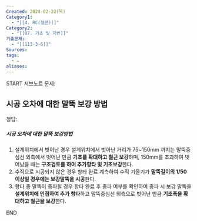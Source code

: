```yaml
---
Created: 2024-02-22(목)
Category1:
  - "[[4. RC(철콘)]]"
Category2:
  - "[[07. 기초 및 지반]]"
기출문제:
  - "[[113-3-6]]"
Sources: 
tags:
  - ✏️
aliases:
---
```

START
서브노트
문제:  
## 시공 오차에 대한 말뚝 보강 방법 



정답: 

##### 시공 오차에 대한 말뚝 보강방법
1. 설계위치에서 벗어난 경우
   설계위치에서 벗아난 거리가 75~150mm 까지는 말뚝중심선 외측에서 벗어난 만큼 **기초를 확대하고 철근 보강**하며, 150mm를 초과하여 벗어났을 때는 **구조검토를 하여 추가항타 및 기초보강**한다.
2. 수직으로 시공되지 않은 경우
   항타 완료 계측하여 수직 기울기가 **말뚝길이의 1/50 이상일 경우에는 보강말뚝을 시공**한다.
3. 항타 중 말뚝이 중파될 경우
   항타 완료 후 중파 여부를 확인하여 중파 시 보강 말뚝을 **설계위치에 인접하여 추가 항타**하고 말뚝중심선 외측으로 벗어난 만큼 **기초폭을 확대하고 철근을 보강**한다.
<!--ID: 1688385888756-->
END

